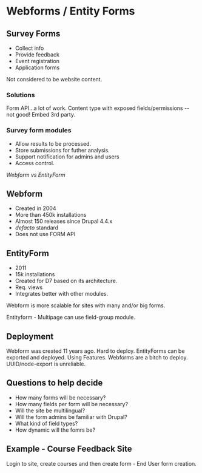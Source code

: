 # Webforms / Entity Forms

## Survey Forms

- Collect info
- Provide feedback
- Event registration
- Application forms

Not considered to be website content.

### Solutions
Form API...a lot of work.
Content type with exposed fields/permissions -- not good!
Embed 3rd party.

### Survey form modules

- Allow results to be processed.
- Store submissions for futher analysis.
- Support notification for admins and users
- Access control.

_Webform vs EntityForm_

## Webform

- Created in 2004
- More than 450k installations
- Almost 150 releases since Drupal 4.4.x
- _defacto_ standard
- Does not use FORM API

## EntityForm
- 2011
- 15k installations
- Created for D7 based on its architecture.
- Req. views
- Integrates better with other modules.

Webform is more scalable for sites with many and/or big forms.

Entityform - Multipage can use field-group module.

## Deployment
Webform was created 11 years ago. Hard to deploy.
EntityForms can be exported and deployed. Using Features.
Webforms are a bitch to deploy. UUID/node-export is unreliable.

## Questions to help decide
- How many forms will be necessary?
- How many fields per form will be necessary?
- Will the site be multilingual?
- Will the form admins be familiar with Drupal?
- What kind of field types?
- How dynamic will the fomrs be?

## Example - Course Feedback Site

Login to site, create courses and then create form - End User form creation.
